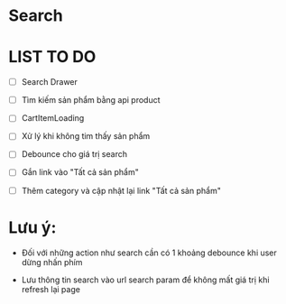 # Search

# LIST TO DO

- [ ] Search Drawer

- [ ] Tìm kiếm sản phẩm bằng api product

- [ ] CartItemLoading

- [ ] Xử lý khi không tim thấy sản phẩm

- [ ] Debounce cho giá trị search

- [ ] Gắn link vào "Tất cả sản phẩm"

- [ ] Thêm category và cập nhật lại link "Tất cả sản phẩm"

# Lưu ý:

- Đối với những action như search cần có 1 khoảng debounce khi user dừng nhấn phím

- Lưu thông tin search vào url search param để không mất giá trị khi refresh lại page